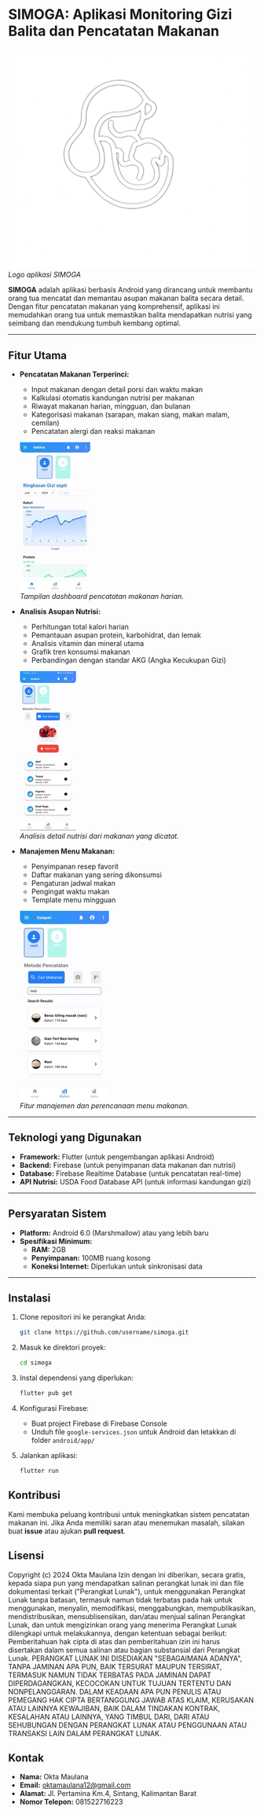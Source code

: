 # SIMOGA: Aplikasi Monitoring Gizi Balita dan Pencatatan Makanan

![SIMOGA Logo](assets/images/logo.png)  
_Logo aplikasi SIMOGA_

**SIMOGA** adalah aplikasi berbasis Android yang dirancang untuk membantu orang tua mencatat dan memantau asupan makanan balita secara detail. Dengan fitur pencatatan makanan yang komprehensif, aplikasi ini memudahkan orang tua untuk memastikan balita mendapatkan nutrisi yang seimbang dan mendukung tumbuh kembang optimal.

---

## Fitur Utama

- **Pencatatan Makanan Terperinci:**

  - Input makanan dengan detail porsi dan waktu makan
  - Kalkulasi otomatis kandungan nutrisi per makanan
  - Riwayat makanan harian, mingguan, dan bulanan
  - Kategorisasi makanan (sarapan, makan siang, makan malam, cemilan)
  - Pencatatan alergi dan reaksi makanan

  ![Dashboard Pencatatan](assets/images/dashboard.jpg)  
  _Tampilan dashboard pencatatan makanan harian._

- **Analisis Asupan Nutrisi:**

  - Perhitungan total kalori harian
  - Pemantauan asupan protein, karbohidrat, dan lemak
  - Analisis vitamin dan mineral utama
  - Grafik tren konsumsi makanan
  - Perbandingan dengan standar AKG (Angka Kecukupan Gizi)

  ![Analisis Nutrisi](assets/images/nutrition_analysis.jpg)  
  _Analisis detail nutrisi dari makanan yang dicatat._

- **Manajemen Menu Makanan:**

  - Penyimpanan resep favorit
  - Daftar makanan yang sering dikonsumsi
  - Pengaturan jadwal makan
  - Pengingat waktu makan
  - Template menu mingguan

  ![Manajemen Menu](assets/images/menu_management.jpg)  
  _Fitur manajemen dan perencanaan menu makanan._

---

## Teknologi yang Digunakan

- **Framework:** Flutter (untuk pengembangan aplikasi Android)
- **Backend:** Firebase (untuk penyimpanan data makanan dan nutrisi)
- **Database:** Firebase Realtime Database (untuk pencatatan real-time)
- **API Nutrisi:** USDA Food Database API (untuk informasi kandungan gizi)

---

## Persyaratan Sistem

- **Platform:** Android 6.0 (Marshmallow) atau yang lebih baru
- **Spesifikasi Minimum:**
  - **RAM:** 2GB
  - **Penyimpanan:** 100MB ruang kosong
  - **Koneksi Internet:** Diperlukan untuk sinkronisasi data

---

## Instalasi

1. Clone repositori ini ke perangkat Anda:

   ```bash
   git clone https://github.com/username/simoga.git
   ```

2. Masuk ke direktori proyek:

   ```bash
   cd simoga
   ```

3. Instal dependensi yang diperlukan:

   ```bash
   flutter pub get
   ```

4. Konfigurasi Firebase:

   - Buat project Firebase di Firebase Console
   - Unduh file `google-services.json` untuk Android dan letakkan di folder `android/app/`

5. Jalankan aplikasi:
   ```bash
   flutter run
   ```

## Kontribusi

Kami membuka peluang kontribusi untuk meningkatkan sistem pencatatan makanan ini. Jika Anda memiliki saran atau menemukan masalah, silakan buat **issue** atau ajukan **pull request**.

## Lisensi

Copyright (c) 2024 Okta Maulana
Izin dengan ini diberikan, secara gratis, kepada siapa pun yang mendapatkan salinan
perangkat lunak ini dan file dokumentasi terkait ("Perangkat Lunak"), untuk menggunakan
Perangkat Lunak tanpa batasan, termasuk namun tidak terbatas pada hak
untuk menggunakan, menyalin, memodifikasi, menggabungkan, mempublikasikan, mendistribusikan, mensublisensikan, dan/atau menjual
salinan Perangkat Lunak, dan untuk mengizinkan orang yang menerima Perangkat Lunak
dilengkapi untuk melakukannya, dengan ketentuan sebagai berikut:
Pemberitahuan hak cipta di atas dan pemberitahuan izin ini harus disertakan dalam semua
salinan atau bagian substansial dari Perangkat Lunak.
PERANGKAT LUNAK INI DISEDIAKAN "SEBAGAIMANA ADANYA", TANPA JAMINAN APA PUN, BAIK TERSURAT MAUPUN
TERSIRAT, TERMASUK NAMUN TIDAK TERBATAS PADA JAMINAN DAPAT DIPERDAGANGKAN,
KECOCOKAN UNTUK TUJUAN TERTENTU DAN NONPELANGGARAN. DALAM KEADAAN APA PUN
PENULIS ATAU PEMEGANG HAK CIPTA BERTANGGUNG JAWAB ATAS KLAIM, KERUSAKAN ATAU LAINNYA
KEWAJIBAN, BAIK DALAM TINDAKAN KONTRAK, KESALAHAN ATAU LAINNYA, YANG TIMBUL DARI,
DARI ATAU SEHUBUNGAN DENGAN PERANGKAT LUNAK ATAU PENGGUNAAN ATAU TRANSAKSI LAIN DALAM
PERANGKAT LUNAK.

## Kontak

- **Nama:** Okta Maulana
- **Email:** oktamaulana12@gmail.com
- **Alamat:** Jl. Pertamina Km.4, Sintang, Kalimantan Barat
- **Nomor Telepon:** 081522716223
